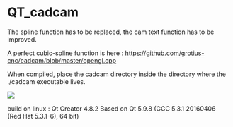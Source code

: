 # QT_cadcam
The spline function has to be replaced, the cam text function has to be improved. 

A perfect cubic-spline function is here : https://github.com/grotius-cnc/cadcam/blob/master/opengl.cpp



When compiled, place the cadcam directory inside the directory where the ./cadcam executable lives.

![](https://raw.githubusercontent.com/grotius-cnc/QT_cadcam/master/cadcam_screenshot.png)



build on linux :
Qt Creator 4.8.2
Based on Qt 5.9.8 (GCC 5.3.1 20160406 (Red Hat 5.3.1-6), 64 bit)
